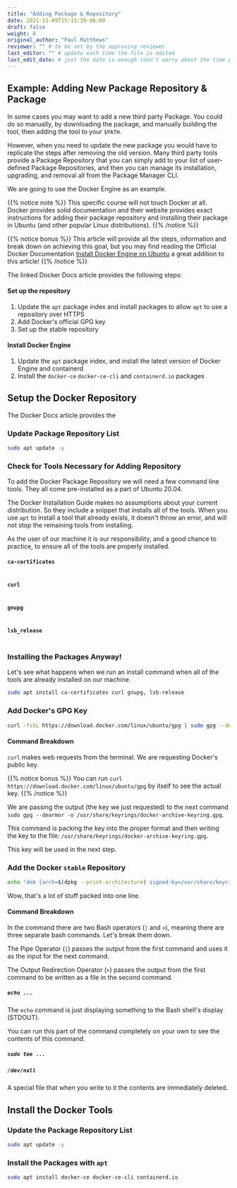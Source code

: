 ```yaml
---
title: "Adding Package & Repository"
date: 2021-11-09T15:13:39-06:00
draft: false
weight: 8
original_author: "Paul Matthews" 
reviewer: "" # to be set by the approving reviewer
last_editor: "" # update each time the file is edited
last_edit_date: # just the date is enough (don't worry about the time portion)
---
```


## Example: Adding New Package Repository & Package

In some cases you may want to add a new third party Package. You could do so manually, by downloading the package, and manually building the tool, then adding the tool to your `$PATH`.

However, when you need to update the new package you would have to replicate the steps after removing the old version. Many third party tools provide a Package Repository that you can simply add to your list of user-defined Package Repositories, and then you can manage its installation, upgrading, and removal all from the Package Manager CLI.

We are going to use the Docker Engine as an example.

{{% notice note %}}
This specific course will not touch Docker at all. Docker provides solid documentation and their website provides exact instructions for adding their package repository and installing their package in Ubuntu (and other popular Linux distributions).
{{% /notice %}}

{{% notice bonus %}}
This article will provide all the steps, information and break down on achieving this goal, but you may find reading the Official Docker Documentation [Install Docker Engine on Ubuntu](https://docs.docker.com/engine/install/ubuntu/) a great addition to this article!
{{% /notice %}}

The linked Docker Docs article provides the following steps:

#### Set up the repository

1. Update the `apt` package index and install packages to allow `apt` to use a repository over HTTPS
1. Add Docker's official GPG key
1. Set up the stable repository

#### Install Docker Engine

1. Update the `apt` package index, and install the latest version of Docker Engine and containerd
1. Install the `docker-ce` `docker-ce-cli` and `containerd.io` packages

## Setup the Docker Repository

The Docker Docs article provides the

### Update Package Repository List

```bash
sudo apt update -y
```

### Check for Tools Necessary for Adding Repository

To add the Docker Package Repository we will need a few command line tools. They all come pre-installed as a part of Ubuntu 20.04.

The Docker Installation Guide makes no assumptions about your current distribution. So they include a snippet that installs all of the tools. When you use `apt` to install a tool that already exists, it doesn't throw an error, and will not stop the remaining tools from installing.

As the user of our machine it is our responsibility, and a good chance to practice, to ensure all of the tools are properly installed.

#### `ca-certificates`

```bash

```

#### `curl`

```bash

```

#### `gnupg`

```bash

```

#### `lsb_release`

```bash

```

### Installing the Packages Anyway!

Let's see what happens when we run an install command when all of the tools are already installed on our machine.

```bash
sudo apt install ca-certificates curl gnupg, lsb-release
```

### Add Docker's GPG Key

<!-- TODO: high level blurb about GPG public/private key relationship to ensure a level of security -->

```bash
curl -fsSL https://download.docker.com/linux/ubuntu/gpg | sudo gpg --dearmor -o /usr/share/keyrings/docker-archive-keyring.gpg
```

#### Command Breakdown

`curl` makes web requests from the terminal. We are requesting Docker's public key.

{{% notice bonus %}}
You can run `curl https://download.docker.com/linux/ubuntu/gpg` by itself to see the actual key.
{{% /notice %}}

We are passing the output (the key we just requested) to the next command `sudo gpg --dearmor -o /usr/share/keyrings/docker-archive-keyring.gpg`.

This command is packing the key into the proper format and then writing the key to the file: `/usr/share/keyrings/docker-archive-keyring.gpg`.

This key will be used in the next step.

### Add the Docker `stable` Repository

```bash
echo "deb [arch=$(dpkg --print-architecture) signed-by=/usr/share/keyrings/docker-archive-keyring.gpg] https://download.docker.com/linux/ubuntu $(lsb_release -cs) stable" | sudo tee /etc/apt/sources.list.d/docker.list > /dev/null
```

Wow, that's a lot of stuff packed into one line.

#### Command Breakdown

In the command there are two Bash operators (`|` and `>`), meaning there are three separate bash commands. Let's break them down.

The Pipe Operator (`|`) passes the output from the first command and uses it as the input for the next command.

The Output Redirection Operator (`>`) passes the output from the first command to be written as a file in the second command.

##### `echo ...`

The `echo` command is just displaying something to the Bash shell's display (STDOUT).

You can run this part of the command completely on your own to see the contents of this command.

##### `sudo tee ...`

##### `/dev/null`

A special file that when you write to it the contents are immediately deleted.

## Install the Docker Tools

### Update the Package Repository List

```bash
sudo apt update -y
```

### Install the Packages with `apt`

```bash
sudo apt install docker-ce docker-ce-cli containerd.io
```